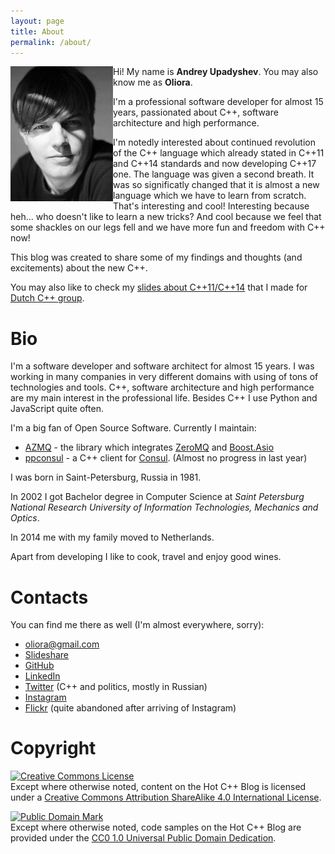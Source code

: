```yaml
---
layout: page
title: About
permalink: /about/
---
```


<img align="left" alt="Andrey Upadyshev photo" src="/img/myphoto.jpg"/>

Hi! My name is **Andrey Upadyshev**. You may also know me as **Oliora**.

I'm a professional software developer for almost 15 years,
passionated about C++, software architecture and high performance.

I'm notedly interested about continued revolution of the C++ language which already stated in C++11 and C++14 standards and now developing C++17 one.
The language was given a second breath. It was so significatly changed that it is almost a new language which we have to learn from scratch.
That's interesting and cool! Interesting because heh... who doesn't like to learn a new tricks?
And cool because we feel that some shackles on our legs fell and we have more fun and freedom with C++ now!

This blog was created to share some of my findings and thoughts (and excitements) about the new C++.

You may also like to check my [slides about C++11/C++14](http://www.slideshare.net/oliora) that I made for [Dutch C++ group](http://www.meetup.com/The-Dutch-Cpp-Group/).

# Bio

I'm a software developer and software architect for almost 15 years.
I was working in many companies in very different domains with using of tons of technologies and tools.
C++, software architecture and high performance are my main interest in the professional life.
Besides C++ I use Python and JavaScript quite often.

I'm a big fan of Open Source Software.
Currently I maintain:

- [AZMQ](https://github.com/zeromq/azmq) - the library which integrates [ZeroMQ](http://zeromq.org/) and [Boost.Asio](http://www.boost.org/doc/libs/1_59_0/doc/html/boost_asio.html)
- [ppconsul](https://github.com/oliora/ppconsul) - a C++ client for [Consul](https://consul.io/). (Almost no progress in last year)

I was born in Saint-Petersburg, Russia in 1981.

In 2002 I got Bachelor degree in Computer Science at *Saint Petersburg National Research University of Information Technologies, Mechanics and Optics*.

In 2014 me with my family moved to Netherlands.

Apart from developing I like to cook, travel and enjoy good wines.

# Contacts

You can find me there as well (I'm almost everywhere, sorry):

- [oliora@gmail.com](mailto:oliora@gmail.com)
- [Slideshare](http://www.slideshare.net/oliora)
- [GitHub](https://github.com/oliora)
- [LinkedIn](https://www.linkedin.com/pub/andrey-upadyshev/59/497/321)
- [Twitter](https://twitter.com/oliora) (C++ and politics, mostly in Russian)
- [Instagram](https://instagram.com/oliora/)
- [Flickr](http://www.flickr.com/photos/chaoss) (quite abandoned after arriving of Instagram)

# Copyright

<a rel="license"
href="http://creativecommons.org/licenses/by-sa/4.0/"><img alt="Creative Commons License"
style="border-width:0" src="http://i.creativecommons.org/l/by-sa/4.0/88x31.png" /></a>
<br/>Except where otherwise noted, content on the Hot C++ Blog is licensed under
a <a rel="license" href="http://creativecommons.org/licenses/by-sa/4.0/">Creative
Commons Attribution ShareAlike 4.0 International License</a>.

<a rel="license"
href="http://creativecommons.org/publicdomain/mark/1.0/"> <img
src="http://i.creativecommons.org/p/mark/1.0/88x31.png" style="border-style:
none;" alt="Public Domain Mark" /> </a>
<br/>Except where otherwise noted, code samples on the Hot C++ Blog are provided under
the <a rel="license"
href="http://creativecommons.org/publicdomain/zero/1.0/">CC0 1.0 Universal
Public Domain Dedication</a>.
